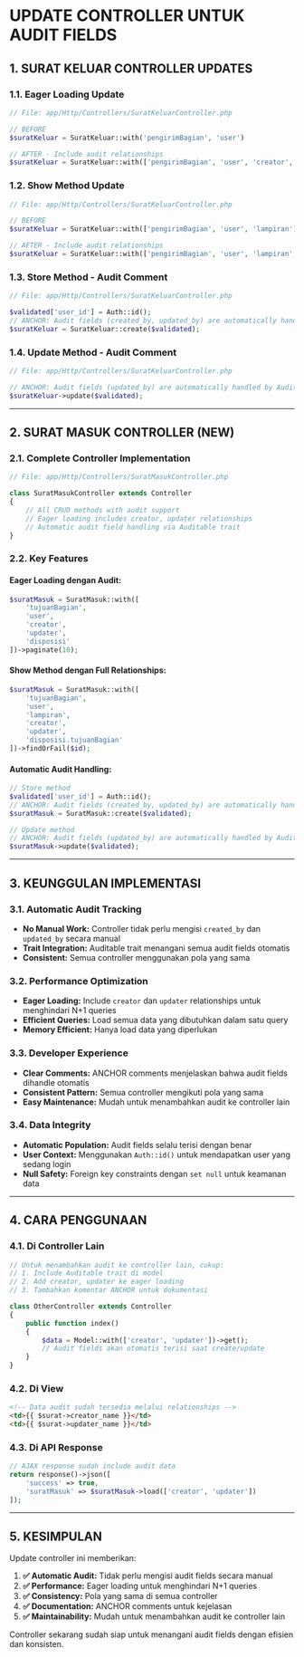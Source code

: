 # **UPDATE CONTROLLER UNTUK AUDIT FIELDS**

## **1. SURAT KELUAR CONTROLLER UPDATES**

### **1.1. Eager Loading Update**
```php
// File: app/Http/Controllers/SuratKeluarController.php

// BEFORE
$suratKeluar = SuratKeluar::with('pengirimBagian', 'user')

// AFTER - Include audit relationships
$suratKeluar = SuratKeluar::with(['pengirimBagian', 'user', 'creator', 'updater'])
```

### **1.2. Show Method Update**
```php
// File: app/Http/Controllers/SuratKeluarController.php

// BEFORE
$suratKeluar = SuratKeluar::with(['pengirimBagian', 'user', 'lampiran'])->findOrFail($id);

// AFTER - Include audit relationships
$suratKeluar = SuratKeluar::with(['pengirimBagian', 'user', 'lampiran', 'creator', 'updater'])->findOrFail($id);
```

### **1.3. Store Method - Audit Comment**
```php
// File: app/Http/Controllers/SuratKeluarController.php

$validated['user_id'] = Auth::id();
// ANCHOR: Audit fields (created_by, updated_by) are automatically handled by Auditable trait
$suratKeluar = SuratKeluar::create($validated);
```

### **1.4. Update Method - Audit Comment**
```php
// File: app/Http/Controllers/SuratKeluarController.php

// ANCHOR: Audit fields (updated_by) are automatically handled by Auditable trait
$suratKeluar->update($validated);
```

---

## **2. SURAT MASUK CONTROLLER (NEW)**

### **2.1. Complete Controller Implementation**
```php
// File: app/Http/Controllers/SuratMasukController.php

class SuratMasukController extends Controller
{
    // All CRUD methods with audit support
    // Eager loading includes creator, updater relationships
    // Automatic audit field handling via Auditable trait
}
```

### **2.2. Key Features**

#### **Eager Loading dengan Audit:**
```php
$suratMasuk = SuratMasuk::with([
    'tujuanBagian', 
    'user', 
    'creator', 
    'updater', 
    'disposisi'
])->paginate(10);
```

#### **Show Method dengan Full Relationships:**
```php
$suratMasuk = SuratMasuk::with([
    'tujuanBagian', 
    'user', 
    'lampiran', 
    'creator', 
    'updater', 
    'disposisi.tujuanBagian'
])->findOrFail($id);
```

#### **Automatic Audit Handling:**
```php
// Store method
$validated['user_id'] = Auth::id();
// ANCHOR: Audit fields (created_by, updated_by) are automatically handled by Auditable trait
$suratMasuk = SuratMasuk::create($validated);

// Update method
// ANCHOR: Audit fields (updated_by) are automatically handled by Auditable trait
$suratMasuk->update($validated);
```

---

## **3. KEUNGGULAN IMPLEMENTASI**

### **3.1. Automatic Audit Tracking**
- **No Manual Work:** Controller tidak perlu mengisi `created_by` dan `updated_by` secara manual
- **Trait Integration:** Auditable trait menangani semua audit fields otomatis
- **Consistent:** Semua controller menggunakan pola yang sama

### **3.2. Performance Optimization**
- **Eager Loading:** Include `creator` dan `updater` relationships untuk menghindari N+1 queries
- **Efficient Queries:** Load semua data yang dibutuhkan dalam satu query
- **Memory Efficient:** Hanya load data yang diperlukan

### **3.3. Developer Experience**
- **Clear Comments:** ANCHOR comments menjelaskan bahwa audit fields dihandle otomatis
- **Consistent Pattern:** Semua controller mengikuti pola yang sama
- **Easy Maintenance:** Mudah untuk menambahkan audit ke controller lain

### **3.4. Data Integrity**
- **Automatic Population:** Audit fields selalu terisi dengan benar
- **User Context:** Menggunakan `Auth::id()` untuk mendapatkan user yang sedang login
- **Null Safety:** Foreign key constraints dengan `set null` untuk keamanan data

---

## **4. CARA PENGGUNAAN**

### **4.1. Di Controller Lain**
```php
// Untuk menambahkan audit ke controller lain, cukup:
// 1. Include Auditable trait di model
// 2. Add creator, updater ke eager loading
// 3. Tambahkan komentar ANCHOR untuk dokumentasi

class OtherController extends Controller
{
    public function index()
    {
        $data = Model::with(['creator', 'updater'])->get();
        // Audit fields akan otomatis terisi saat create/update
    }
}
```

### **4.2. Di View**
```html
<!-- Data audit sudah tersedia melalui relationships -->
<td>{{ $surat->creator_name }}</td>
<td>{{ $surat->updater_name }}</td>
```

### **4.3. Di API Response**
```php
// AJAX response sudah include audit data
return response()->json([
    'success' => true,
    'suratMasuk' => $suratMasuk->load(['creator', 'updater'])
]);
```

---

## **5. KESIMPULAN**

Update controller ini memberikan:

1. **✅ Automatic Audit:** Tidak perlu mengisi audit fields secara manual
2. **✅ Performance:** Eager loading untuk menghindari N+1 queries
3. **✅ Consistency:** Pola yang sama di semua controller
4. **✅ Documentation:** ANCHOR comments untuk kejelasan
5. **✅ Maintainability:** Mudah untuk menambahkan audit ke controller lain

Controller sekarang sudah siap untuk menangani audit fields dengan efisien dan konsisten.

